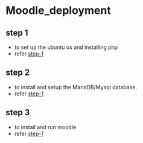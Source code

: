 # Moodle_deployment


## step 1 
- to set up the ubuntu os and installing php
- refer [step-1](https://github.com/xxx-holic-01/Moodle_deployment/blob/main/step_1_setup.md)

## step 2
- to install and setup the MariaDB/Mysql database.
- refer [step-1](https://github.com/xxx-holic-01/Moodle_deployment/blob/main/step_2_database_setup.md)


## step 3
- to install and run moodle
- refer [step-1](https://github.com/xxx-holic-01/Moodle_deployment/blob/main/step_3_moodleInstallation.md)


